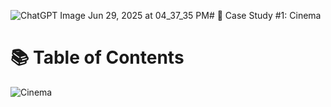 ![ChatGPT Image Jun 29, 2025 at 04_37_35 PM](https://github.com/user-attachments/assets/8fee212b-d600-449d-9dfc-333390fe2c33)# 🎥 Case Study #1: Cinema

# 📚 Table of Contents

![Cinema](https://github.com/user-attachments/assets/1d601968-921c-422c-9e4d-d2021065a426)
